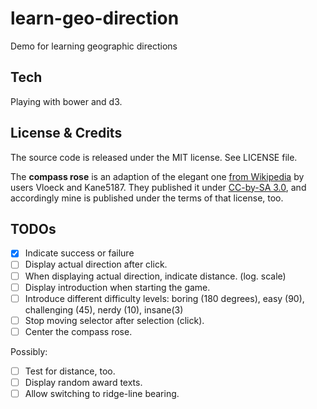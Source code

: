 learn-geo-direction
===================

Demo for learning geographic directions

Tech
----

Playing with bower and d3.

License & Credits
-----------------

The source code is released under the MIT license. See LICENSE file.

The **compass rose** is an adaption of the elegant one [from Wikipedia](http://en.wikipedia.org/wiki/File:Windrose.svg) by users Vloeck and Kane5187. They published it under [CC-by-SA 3.0](http://creativecommons.org/licenses/by-sa/3.0/deed.en), and accordingly mine is published under the terms of that license, too.

TODOs
-----

- [X] Indicate success or failure
- [ ] Display actual direction after click.
- [ ] When displaying actual direction, indicate distance. (log. scale)
- [ ] Display introduction when starting the game.
- [ ] Introduce different difficulty levels: boring (180 degrees), easy (90), challenging (45), nerdy (10), insane(3)
- [ ] Stop moving selector after selection (click).
- [ ] Center the compass rose.

Possibly:
- [ ] Test for distance, too.
- [ ] Display random award texts.
- [ ] Allow switching to ridge-line bearing.
